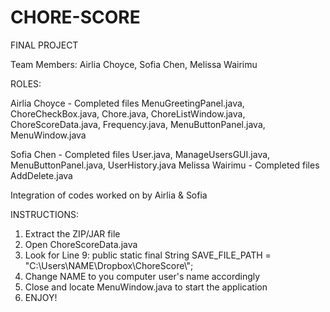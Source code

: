 # CHORE-SCORE
FINAL PROJECT

Team Members: Airlia Choyce, Sofia Chen, Melissa Wairimu

ROLES: 

Airlia Choyce - Completed files MenuGreetingPanel.java, ChoreCheckBox.java, Chore.java, 
                                ChoreListWindow.java, ChoreScoreData.java, Frequency.java,
                                MenuButtonPanel.java, MenuWindow.java

Sofia Chen - Completed files User.java, ManageUsersGUI.java, MenuButtonPanel.java, UserHistory.java
Melissa Wairimu - Completed files AddDelete.java

Integration of codes worked on by Airlia & Sofia 

INSTRUCTIONS:

1. Extract the ZIP/JAR file
2. Open ChoreScoreData.java
3. Look for Line 9:     public static final String SAVE_FILE_PATH = "C:\\Users\\NAME\\Dropbox\\ChoreScore\\";
4. Change NAME to you computer user's name accordingly
5. Close and locate MenuWindow.java to start the application
6. ENJOY!


